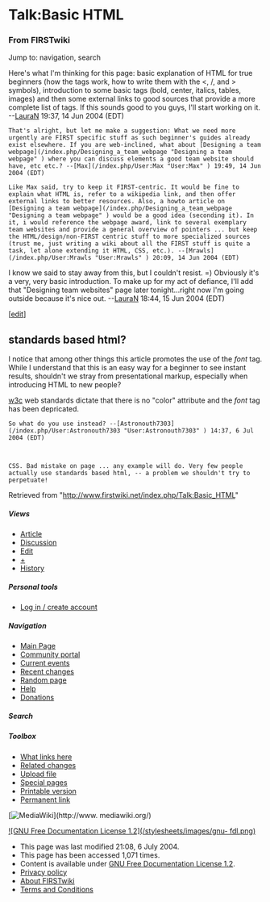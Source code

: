 # Talk:Basic HTML

### From FIRSTwiki

Jump to: navigation, search

Here's what I'm thinking for this page: basic explanation of HTML for true
beginners (how the tags work, how to write them with the &lt;, /, and &gt;
symbols), introduction to some basic tags (bold, center, italics, tables,
images) and then some external links to good sources that provide a more
complete list of tags. If this sounds good to you guys, I'll start working on
it. --[LauraN](/index.php/User:LauraN "User:LauraN" ) 19:37, 14 Jun 2004 (EDT)

    That's alright, but let me make a suggestion: What we need more urgently are FIRST specific stuff as such beginner's guides already exist elsewhere. If you are web-inclined, what about [Designing a team webpage](/index.php/Designing_a_team_webpage "Designing a team webpage" ) where you can discuss elements a good team website should have, etc etc.? --[Max](/index.php/User:Max "User:Max" ) 19:49, 14 Jun 2004 (EDT) 

    Like Max said, try to keep it FIRST-centric. It would be fine to explain what HTML is, refer to a wikipedia link, and then offer external links to better resources. Also, a howto article on [Designing a team webpage](/index.php/Designing_a_team_webpage "Designing a team webpage" ) would be a good idea (seconding it). In it, i would reference the webpage award, link to several exemplary team websites and provide a general overview of pointers ... but keep the HTML/design/non-FIRST centric stuff to more specialized sources (trust me, just writing a wiki about all the FIRST stuff is quite a task, let alone extending it HTML, CSS, etc.). --[Mrawls](/index.php/User:Mrawls "User:Mrawls" ) 20:09, 14 Jun 2004 (EDT) 

I know we said to stay away from this, but I couldn't resist. =) Obviously
it's a very, very basic introduction. To make up for my act of defiance, I'll
add that "Designing team websites" page later tonight...right now I'm going
outside because it's nice out. --[LauraN](/index.php/User:LauraN "User:LauraN"
) 18:44, 15 Jun 2004 (EDT)

[[edit](/index.php?title=Talk:Basic_HTML&action=edit&section=1 "Edit section:
standards based html?" )]

##  standards based html?

I notice that among other things this article promotes the use of the _font_
tag. While I understand that this is an easy way for a beginner to see instant
results, shouldn't we stray from presentational markup, especially when
introducing HTML to new people?

[w3c](http://w3.org "http://w3.org" ) web standards dictate that there is no
"color" attribute and the _font_ tag has been depricated.

    So what do you use instead? --[Astronouth7303](/index.php/User:Astronouth7303 "User:Astronouth7303" ) 14:37, 6 Jul 2004 (EDT) 

    

    CSS. Bad mistake on page ... any example will do. Very few people actually use standards based html, -- a problem we shouldn't try to perpetuate! 

Retrieved from "<http://www.firstwiki.net/index.php/Talk:Basic_HTML>"

##### Views

  * [Article](/index.php/Basic_HTML)
  * [Discussion](/index.php/Talk:Basic_HTML)
  * [Edit](/index.php?title=Talk:Basic_HTML&action=edit)
  * [+](/index.php?title=Talk:Basic_HTML&action=edit&section=new)
  * [History](/index.php?title=Talk:Basic_HTML&action=history)

##### Personal tools

  * [Log in / create account](/index.php?title=Special:Userlogin&returnto=Talk:Basic_HTML)

[](/index.php/Main_Page "Main Page" )

##### Navigation

  * [Main Page](/index.php/Main_Page)
  * [Community portal](/index.php/FIRSTwiki:Community_portal)
  * [Current events](/index.php/Current_events)
  * [Recent changes](/index.php/Special:Recentchanges)
  * [Random page](/index.php/Special:Random)
  * [Help](/index.php/Help:Contents)
  * [Donations](/index.php/FIRSTwiki:Site_support)

##### Search



##### Toolbox

  * [What links here](/index.php/Special:Whatlinkshere/Talk:Basic_HTML)
  * [Related changes](/index.php/Special:Recentchangeslinked/Talk:Basic_HTML)
  * [Upload file](/index.php/Special:Upload)
  * [Special pages](/index.php/Special:Specialpages)
  * [Printable version](/index.php?title=Talk:Basic_HTML&printable=yes)
  * [Permanent link](/index.php?title=Talk:Basic_HTML&oldid=39471)

[![MediaWiki](/skins/common/images/poweredby_mediawiki_88x31.png)](http://www.
mediawiki.org/)

[![GNU Free Documentation License 1.2](/stylesheets/images/gnu-
fdl.png)](http://www.gnu.org/copyleft/fdl.html)

  * This page was last modified 21:08, 6 July 2004.
  * This page has been accessed 1,071 times.
  * Content is available under [GNU Free Documentation License 1.2](http://www.gnu.org/copyleft/fdl.html "http://www.gnu.org/copyleft/fdl.html" ).
  * [Privacy policy](/index.php/FIRSTwiki:Privacy_policy "FIRSTwiki:Privacy policy" )
  * [About FIRSTwiki](/index.php/FIRSTwiki:About "FIRSTwiki:About" )
  * [Terms and Conditions](/index.php/FIRSTwiki:Terms_and_conditions "FIRSTwiki:Terms and conditions" )

